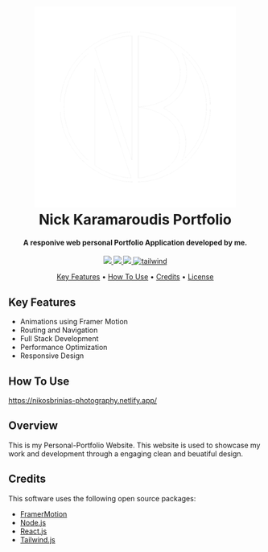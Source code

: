 
<h1 align="center">
  <br>
  <img src="https://github.com/karamas13/photo-gallery/blob/main/photo-gallery/public/images/logowhite.png" alt="NB Photography" width="400">
  <br>
 Nick Karamaroudis Portfolio
  <br>
</h1>

<h4 align="center">A responive web personal Portfolio Application developed by me.</h4>

<p align="center">
  <a href="https://www.framer.com/motion/">
    <img src="https://img.shields.io/badge/FramerMotion%20-%20%230055FF?style=for-the-badge&logo=Framer">
  </a>
  <a href="https://react.dev/">
    <img src="https://img.shields.io/badge/react-%2320232a.svg?style=for-the-badge&logo=react&logoColor=%2361DAFB">
  </a>
   <a href="https://nodejs.org/">
    <img src="https://img.shields.io/badge/node.js-6DA55F?style=for-the-badge&logo=node.js&logoColor=white">
  </a>
  <a href="https://tailwindcss.com/">
    <img src="https://img.shields.io/badge/tailwindcss-%2338B2AC.svg?style=for-the-badge&logo=tailwind-css&logoColor=white"
         alt="tailwind">
  </a>
</p>
<p align="center">
  <a href="#key-features">Key Features</a> •
  <a href="#how-to-use">How To Use</a> •
  <a href="#credits">Credits</a> •
  <a href="#license">License</a>
  </p>


## Key Features

* Animations using Framer Motion
* Routing and Navigation 
* Full Stack Development
* Performance Optimization
* Responsive Design



## How To Use
https://nikosbrinias-photography.netlify.app/


## Overview

This is my Personal-Portfolio Website. This website is used to showcase my work and development through a engaging clean and beuatiful design. 


## Credits

This software uses the following open source packages:

- [FramerMotion](https://www.framer.com/motion/)
- [Node.js](https://nodejs.org/)
- [React.js](https://react.dev/)
- [Tailwind.js](https://tailwindcss.com/)




